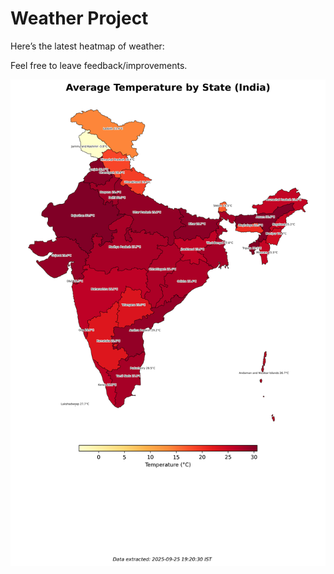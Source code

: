 # Weather Project

Here’s the latest heatmap of weather:

Feel free to leave feedback/improvements.

![India Heatmap](docs/assets/india_heatmap.png?v=D548A8)
